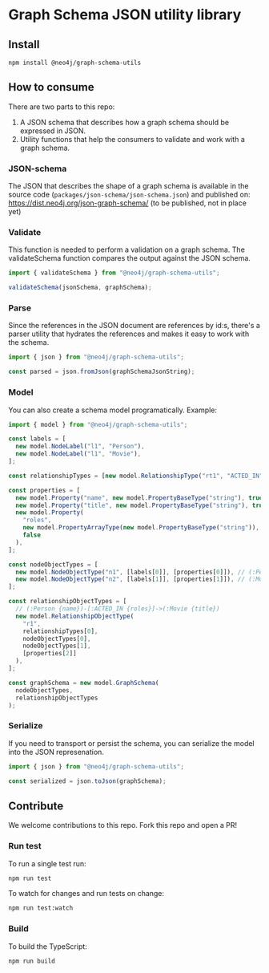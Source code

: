 # Graph Schema JSON utility library

## Install

```
npm install @neo4j/graph-schema-utils
```

## How to consume

There are two parts to this repo:

1. A JSON schema that describes how a graph schema should be expressed in JSON.
2. Utility functions that help the consumers to validate and work with a graph schema.

### JSON-schema

The JSON that describes the shape of a graph schema is available in the source code (`packages/json-schema/json-schema.json`) and published on: https://dist.neo4j.org/json-graph-schema/ (to be published, not in place yet)

### Validate

This function is needed to perform a validation on a graph schema. The validateSchema function compares the output against the JSON schema.

```js
import { validateSchema } from "@neo4j/graph-schema-utils";

validateSchema(jsonSchema, graphSchema);
```

### Parse

Since the references in the JSON document are references by id:s, there's a parser utility that hydrates the references and makes it easy to work with the schema.

```js
import { json } from "@neo4j/graph-schema-utils";

const parsed = json.fromJson(graphSchemaJsonString);
```

### Model

You can also create a schema model programatically.
Example:

```js
import { model } from "@neo4j/graph-schema-utils";

const labels = [
  new model.NodeLabel("l1", "Person"),
  new model.NodeLabel("l1", "Movie"),
];

const relationshipTypes = [new model.RelationshipType("rt1", "ACTED_IN")];

const properties = [
  new model.Property("name", new model.PropertyBaseType("string"), true),
  new model.Property("title", new model.PropertyBaseType("string"), true),
  new model.Property(
    "roles",
    new model.PropertyArrayType(new model.PropertyBaseType("string")),
    false
  ),
];

const nodeObjectTypes = [
  new model.NodeObjectType("n1", [labels[0]], [properties[0]]), // (:Person {name}) node type
  new model.NodeObjectType("n2", [labels[1]], [properties[1]]), // (:Movie {title}) node type
];

const relationshipObjectTypes = [
  // (:Person {name})-[:ACTED_IN {roles}]->(:Movie {title})
  new model.RelationshipObjectType(
    "r1",
    relationshipTypes[0],
    nodeObjectTypes[0],
    nodeObjectTypes[1],
    [properties[2]]
  ),
];

const graphSchema = new model.GraphSchema(
  nodeObjectTypes,
  relationshipObjectTypes
);
```

### Serialize

If you need to transport or persist the schema, you can serialize the model into the JSON represenation.

```js
import { json } from "@neo4j/graph-schema-utils";

const serialized = json.toJson(graphSchema);
```

## Contribute

We welcome contributions to this repo. Fork this repo and open a PR!

### Run test

To run a single test run:

```bash
npm run test
```

To watch for changes and run tests on change:

```bash
npm run test:watch
```

### Build

To build the TypeScript:

```bash
npm run build
```
